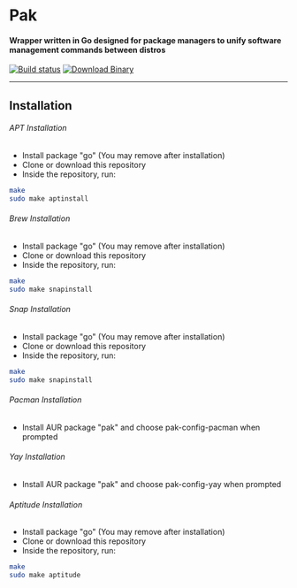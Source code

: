 # Pak
#### Wrapper written in Go designed for package managers to unify software management commands between distros
[![Build status](https://ci.appveyor.com/api/projects/status/e4yacqd78gkte8a0?svg=true)](https://ci.appveyor.com/project/moussaelianarsen/pak)
[![Download Binary](https://img.shields.io/static/v1.svg?label=download&message=binary&color=blue)](https://minio.arsenm.dev/minio/pak/)

---

## Installation
###### APT Installation
- Install package "go" (You may remove after installation)
- Clone or download this repository
- Inside the repository, run:
```bash
make
sudo make aptinstall
```
###### Brew Installation

- Install package "go" (You may remove after installation)
- Clone or download this repository
- Inside the repository, run:
```bash
make
sudo make snapinstall
```

###### Snap Installation

- Install package "go" (You may remove after installation)
- Clone or download this repository
- Inside the repository, run:
```bash
make
sudo make snapinstall
```

###### Pacman Installation

- Install AUR package "pak" and choose pak-config-pacman when prompted

###### Yay Installation

- Install AUR package "pak" and choose pak-config-yay when prompted

###### Aptitude Installation

- Install package "go" (You may remove after installation)
- Clone or download this repository
- Inside the repository, run:
```bash
make
sudo make aptitude
```